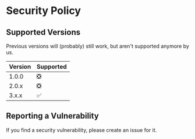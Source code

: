 # Security Policy

## Supported Versions

Previous versions will (probably) still work, but aren't supported anymore by us.

| Version | Supported          |
| ------- | ------------------ |
| 1.0.0   | ❎ |
| 2.0.x   | ❎ |
| 3.x.x   | ✅ |


## Reporting a Vulnerability

If you find a security vulnerability, please create an issue for it.
